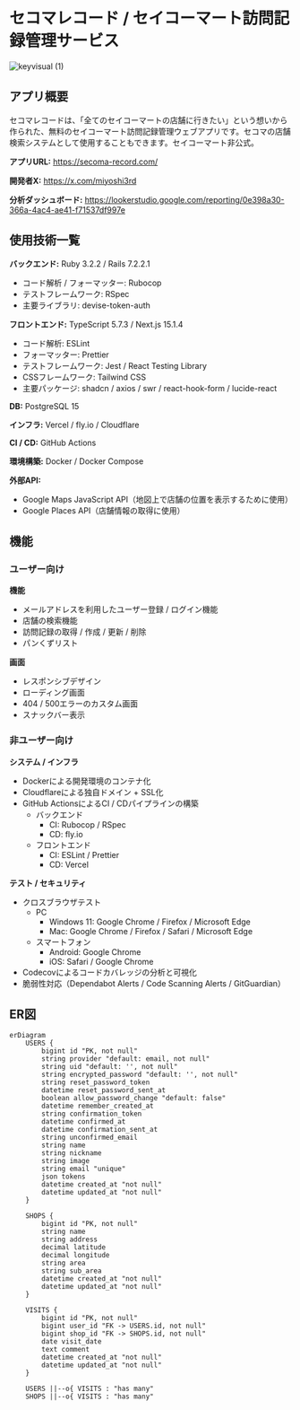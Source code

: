 # セコマレコード / セイコーマート訪問記録管理サービス
![keyvisual (1)](https://github.com/user-attachments/assets/30bce2cb-79b6-4dac-abf5-4500d62c82c1)

## アプリ概要
セコマレコードは、「全てのセイコーマートの店舗に行きたい」という想いから作られた、無料のセイコーマート訪問記録管理ウェブアプリです。セコマの店舗検索システムとして使用することもできます。セイコーマート非公式。

**アプリURL:** https://secoma-record.com/

**開発者X:** https://x.com/miyoshi3rd

**分析ダッシュボード:** https://lookerstudio.google.com/reporting/0e398a30-366a-4ac4-ae41-f71537df997e

## 使用技術一覧
**バックエンド:** Ruby 3.2.2 / Rails 7.2.2.1
- コード解析 / フォーマッター: Rubocop
- テストフレームワーク: RSpec
- 主要ライブラリ: devise-token-auth

**フロントエンド:** TypeScript 5.7.3 / Next.js 15.1.4
- コード解析: ESLint
- フォーマッター: Prettier
- テストフレームワーク: Jest / React Testing Library
- CSSフレームワーク: Tailwind CSS
- 主要パッケージ: shadcn / axios / swr / react-hook-form / lucide-react

**DB:** PostgreSQL 15

**インフラ:** Vercel / fly.io / Cloudflare

**CI / CD:** GitHub Actions

**環境構築:** Docker / Docker Compose

**外部API:**
- Google Maps JavaScript API（地図上で店舗の位置を表示するために使用）
- Google Places API（店舗情報の取得に使用）

## 機能

### ユーザー向け
**機能**
- メールアドレスを利用したユーザー登録 / ログイン機能
- 店舗の検索機能
- 訪問記録の取得 / 作成 / 更新 / 削除
- パンくずリスト

**画面**
- レスポンシブデザイン
- ローディング画面
- 404 / 500エラーのカスタム画面
- スナックバー表示

### 非ユーザー向け
**システム / インフラ**
- Dockerによる開発環境のコンテナ化
- Cloudflareによる独自ドメイン + SSL化
- GitHub ActionsによるCI / CDパイプラインの構築
    - バックエンド
        - CI: Rubocop / RSpec
        - CD: fly.io
    - フロントエンド
        - CI: ESLint / Prettier
        - CD: Vercel

**テスト / セキュリティ**
- クロスブラウザテスト
    - PC
        - Windows 11: Google Chrome / Firefox / Microsoft Edge
        - Mac: Google Chrome / Firefox / Safari / Microsoft Edge
    - スマートフォン
        - Android: Google Chrome
        - iOS: Safari / Google Chrome
- Codecovによるコードカバレッジの分析と可視化
- 脆弱性対応（Dependabot Alerts / Code Scanning Alerts / GitGuardian）

## ER図
```mermaid
erDiagram
    USERS {
        bigint id "PK, not null"
        string provider "default: email, not null"
        string uid "default: '', not null"
        string encrypted_password "default: '', not null"
        string reset_password_token
        datetime reset_password_sent_at
        boolean allow_password_change "default: false"
        datetime remember_created_at
        string confirmation_token
        datetime confirmed_at
        datetime confirmation_sent_at
        string unconfirmed_email
        string name
        string nickname
        string image
        string email "unique"
        json tokens
        datetime created_at "not null"
        datetime updated_at "not null"
    }
    
    SHOPS {
        bigint id "PK, not null"
        string name
        string address
        decimal latitude
        decimal longitude
        string area
        string sub_area
        datetime created_at "not null"
        datetime updated_at "not null"
    }
    
    VISITS {
        bigint id "PK, not null"
        bigint user_id "FK -> USERS.id, not null"
        bigint shop_id "FK -> SHOPS.id, not null"
        date visit_date
        text comment
        datetime created_at "not null"
        datetime updated_at "not null"
    }
    
    USERS ||--o{ VISITS : "has many"
    SHOPS ||--o{ VISITS : "has many"

```

